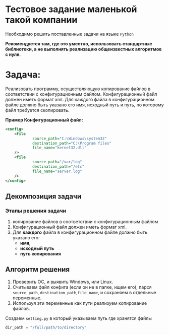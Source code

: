 # Тестовое задание маленькой такой компании

Необходимо решить поставленные задачи на языке `Python`

<b>Рекомендуется там, где это уместно, использовать стандартные библиотеки, а не выполнять реализацию общеизвестных алгоритмов с нуля.</b>

# Задача:

Реализовать программу, осуществляющую копирование файлов в соответствии с конфигурационным файлом. Конфигурационный файл должен иметь формат xml. Для каждого файла в конфигурационном файле должно быть указано его имя, исходный путь и путь, по которому файл требуется скопировать.

<b>Пример
Конфигурационный файл:</b>

```xml
<config>
    <file
            source_path="C:\Windows\system32"
            destination_path="C:\Program files"
            file_name="kernel32.dll"
    />
    <file
            source_path="/var/log"
            destination_path="/etc"
            file_name="server.log"
    />
</config>

```

## Декомпозиция задачи

### Этапы решения задачи

1. копирование файлов в соответствии с конфигурационным файлом
2. Конфигурационный файл должен иметь формат xml.
3. Для <b>каждого</b> файла в конфигурационном файле должно быть указано его:
	* <b>имя,</b>
	* <b>исходный путь</b>
	* <b>путь копирования</b>

## Алгоритм решения

1. Проверить ОС, и выявить Windows, или Linux.
2. Считываем файл конфига (если он не в папке, ищем его), парся `source_path`,
`destination_path`,`file_name`, и сохраняем в отдельные переменные.
3. Используя эти переменные как пути реализуем копирование файлов.



Создаем `setting.py`  в который указываем путь где хранятся файлы
```Python
dir_path = "/full/path/to/directory"
```

